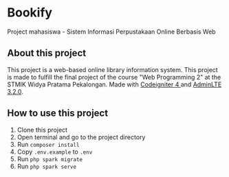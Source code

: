 # Bookify
Project mahasiswa - Sistem Informasi Perpustakaan Online Berbasis Web

## About this project
This project is a web-based online library information system. This project is made to fulfill the final project of the course "Web Programming 2" at the STMIK Widya Pratama Pekalongan. Made with <a href="https://codeigniter.com/">Codeigniter 4 </a> and <a href="https://adminlte.io/">AdminLTE 3.2.0</a>.

## How to use this project
1. Clone this project
2. Open terminal and go to the project directory
3. Run `composer install`
4. Copy `.env.example` to `.env`
5. Run `php spark migrate`
6. Run `php spark serve`